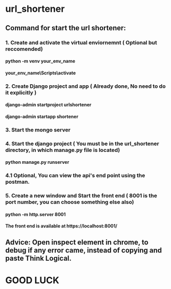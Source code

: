 # url_shortener

## Command for start the url shortener:

### 1. Create and activate the virtual enviornemnt ( Optional but reccomended) 
#### python -m venv your_env_name
#### your_env_name\Scripts\activate
### 2. Create Django project and app ( Already done, No need to do it explicitly )
#### django-admin startproject urlshortener
#### django-admin startapp shortener
### 3. Start the mongo server
### 4. Start the django project ( You must be in the url_shortener directory, in which manage.py file is located)
#### python manage.py runserver
### 4.1 Optional, You can view the api's end point using the postman.
### 5. Create a new window and Start the front end ( 8001 is the port number, you can choose something else also)
#### python -m http.server 8001 
#### The front end is available at https://localhost:8001/
## Advice: Open inspect element in chrome, to debug if any error came, instead of copying and paste Think Logical. 
# GOOD LUCK

